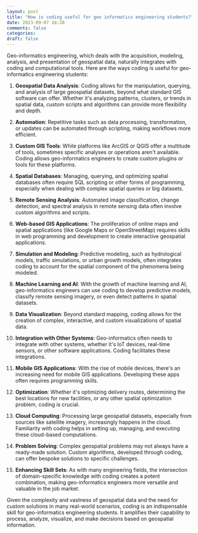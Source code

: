```yaml
---
layout: post
title: "How is coding useful for geo informatics engineering students?"
date: 2023-09-07 18:20
comments: false
categories:
draft: false
---
```


Geo-informatics engineering, which deals with the acquisition, modeling, analysis, and presentation of geospatial data, naturally integrates with coding and computational tools. Here are the ways coding is useful for geo-informatics engineering students:

1. **Geospatial Data Analysis**: Coding allows for the manipulation, querying, and analysis of large geospatial datasets, beyond what standard GIS software can offer. Whether it's analyzing patterns, clusters, or trends in spatial data, custom scripts and algorithms can provide more flexibility and depth.

2. **Automation**: Repetitive tasks such as data processing, transformation, or updates can be automated through scripting, making workflows more efficient.

3. **Custom GIS Tools**: While platforms like ArcGIS or QGIS offer a multitude of tools, sometimes specific analyses or operations aren't available. Coding allows geo-informatics engineers to create custom plugins or tools for these platforms.

4. **Spatial Databases**: Managing, querying, and optimizing spatial databases often require SQL scripting or other forms of programming, especially when dealing with complex spatial queries or big datasets.

5. **Remote Sensing Analysis**: Automated image classification, change detection, and spectral analysis in remote sensing data often involve custom algorithms and scripts.

6. **Web-based GIS Applications**: The proliferation of online maps and spatial applications (like Google Maps or OpenStreetMap) requires skills in web programming and development to create interactive geospatial applications.

7. **Simulation and Modeling**: Predictive modeling, such as hydrological models, traffic simulations, or urban growth models, often integrates coding to account for the spatial component of the phenomena being modeled.

8. **Machine Learning and AI**: With the growth of machine learning and AI, geo-informatics engineers can use coding to develop predictive models, classify remote sensing imagery, or even detect patterns in spatial datasets.

9. **Data Visualization**: Beyond standard mapping, coding allows for the creation of complex, interactive, and custom visualizations of spatial data.

10. **Integration with Other Systems**: Geo-informatics often needs to integrate with other systems, whether it's IoT devices, real-time sensors, or other software applications. Coding facilitates these integrations.

11. **Mobile GIS Applications**: With the rise of mobile devices, there's an increasing need for mobile GIS applications. Developing these apps often requires programming skills.

12. **Optimization**: Whether it's optimizing delivery routes, determining the best locations for new facilities, or any other spatial optimization problem, coding is crucial.

13. **Cloud Computing**: Processing large geospatial datasets, especially from sources like satellite imagery, increasingly happens in the cloud. Familiarity with coding helps in setting up, managing, and executing these cloud-based computations.

14. **Problem Solving**: Complex geospatial problems may not always have a ready-made solution. Custom algorithms, developed through coding, can offer bespoke solutions to specific challenges.

15. **Enhancing Skill Sets**: As with many engineering fields, the intersection of domain-specific knowledge with coding creates a potent combination, making geo-informatics engineers more versatile and valuable in the job market.

Given the complexity and vastness of geospatial data and the need for custom solutions in many real-world scenarios, coding is an indispensable skill for geo-informatics engineering students. It amplifies their capability to process, analyze, visualize, and make decisions based on geospatial information.


